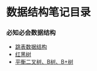 # 数据结构笔记目录

### 必知必会数据结构

* [跳表数据结构](../redis/Redis有序集合跳表.md)
* [红黑树](structure/红黑树.md)
* [平衡二叉树、B树、B+树](../database/mysql/平衡二叉树、B树、B+树的理解.md)

